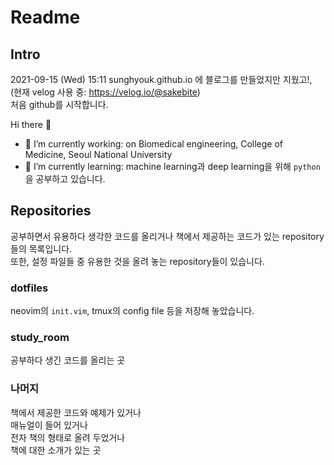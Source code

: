 # Readme

## Intro

2021-09-15 (Wed) 15:11
sunghyouk.github.io 에 블로그를 만들었지만 지웠고!,  
(현재 velog 사용 중: https://velog.io/@sakebite)  
처음 github를 시작합니다.

Hi there 👋

- 🔭 I’m currently working: on Biomedical engineering, College of Medicine, Seoul National University
- 🌱 I’m currently learning: machine learning과 deep learning을 위해 `python`을 공부하고 있습니다.

## Repositories

공부하면서 유용하다 생각한 코드를 올리거나 책에서 제공하는 코드가 있는 repository들의 목록입니다.  
또한, 설정 파일들 중 유용한 것을 올려 놓는 repository들이 있습니다.

### dotfiles

neovim의 `init.vim`, tmux의 config file 등을 저장해 놓았습니다.

### study_room

공부하다 생긴 코드를 올리는 곳

### 나머지

책에서 제공한 코드와 예제가 있거나  
매뉴얼이 들어 있거나  
전자 책의 형태로 올려 두었거나  
책에 대한 소개가 있는 곳

<!--
**sunghyouk/sunghyouk** is a ✨ _special_ ✨ repository because its `README.md` (this file) appears on your GitHub profile.

Here are some ideas to get you started:

- 🔭 I’m currently working on ...
- 🌱 I’m currently learning ...
- 👯 I’m looking to collaborate on ...
- 🤔 I’m looking for help with ...
- 💬 Ask me about ...
- 📫 How to reach me: ...
- 😄 Pronouns: ...
- ⚡ Fun fact: ...
-->
